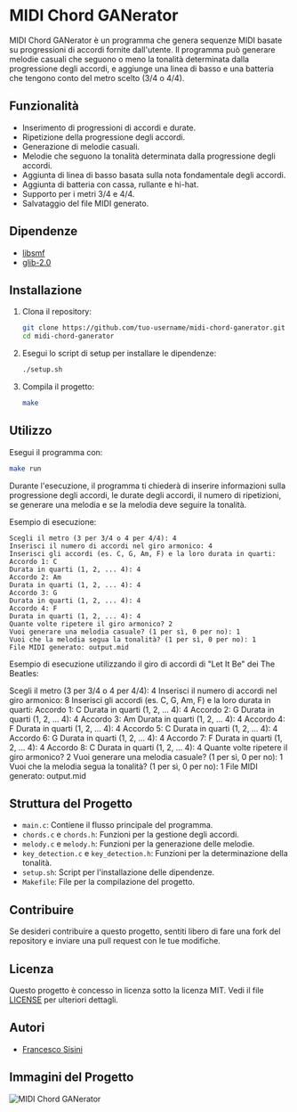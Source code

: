 
# MIDI Chord GANerator

MIDI Chord GANerator è un programma che genera sequenze MIDI basate su progressioni di accordi fornite dall'utente. Il programma può generare melodie casuali che seguono o meno la tonalità determinata dalla progressione degli accordi, e aggiunge una linea di basso e una batteria che tengono conto del metro scelto (3/4 o 4/4).

## Funzionalità

- Inserimento di progressioni di accordi e durate.
- Ripetizione della progressione degli accordi.
- Generazione di melodie casuali.
- Melodie che seguono la tonalità determinata dalla progressione degli accordi.
- Aggiunta di linea di basso basata sulla nota fondamentale degli accordi.
- Aggiunta di batteria con cassa, rullante e hi-hat.
- Supporto per i metri 3/4 e 4/4.
- Salvataggio del file MIDI generato.

## Dipendenze

- [libsmf](https://sourceforge.net/projects/libsmf/)
- [glib-2.0](https://developer.gnome.org/glib/)

## Installazione

1. Clona il repository:
   ```sh
   git clone https://github.com/tuo-username/midi-chord-ganerator.git
   cd midi-chord-ganerator
   ```

2. Esegui lo script di setup per installare le dipendenze:
   ```sh
   ./setup.sh
   ```

3. Compila il progetto:
   ```sh
   make
   ```

## Utilizzo

Esegui il programma con:
```sh
make run
```

Durante l'esecuzione, il programma ti chiederà di inserire informazioni sulla progressione degli accordi, le durate degli accordi, il numero di ripetizioni, se generare una melodia e se la melodia deve seguire la tonalità.

Esempio di esecuzione:

```plaintext
Scegli il metro (3 per 3/4 o 4 per 4/4): 4
Inserisci il numero di accordi nel giro armonico: 4
Inserisci gli accordi (es. C, G, Am, F) e la loro durata in quarti:
Accordo 1: C
Durata in quarti (1, 2, ... 4): 4
Accordo 2: Am
Durata in quarti (1, 2, ... 4): 4
Accordo 3: G
Durata in quarti (1, 2, ... 4): 4
Accordo 4: F
Durata in quarti (1, 2, ... 4): 4
Quante volte ripetere il giro armonico? 2
Vuoi generare una melodia casuale? (1 per sì, 0 per no): 1
Vuoi che la melodia segua la tonalità? (1 per sì, 0 per no): 1
File MIDI generato: output.mid
```
Esempio di esecuzione utilizzando il giro di accordi di "Let It Be" dei The Beatles:

Scegli il metro (3 per 3/4 o 4 per 4/4): 4
Inserisci il numero di accordi nel giro armonico: 8
Inserisci gli accordi (es. C, G, Am, F) e la loro durata in quarti:
Accordo 1: C
Durata in quarti (1, 2, ... 4): 4
Accordo 2: G
Durata in quarti (1, 2, ... 4): 4
Accordo 3: Am
Durata in quarti (1, 2, ... 4): 4
Accordo 4: F
Durata in quarti (1, 2, ... 4): 4
Accordo 5: C
Durata in quarti (1, 2, ... 4): 4
Accordo 6: G
Durata in quarti (1, 2, ... 4): 4
Accordo 7: F
Durata in quarti (1, 2, ... 4): 4
Accordo 8: C
Durata in quarti (1, 2, ... 4): 4
Quante volte ripetere il giro armonico? 2
Vuoi generare una melodia casuale? (1 per sì, 0 per no): 1
Vuoi che la melodia segua la tonalità? (1 per sì, 0 per no): 1
File MIDI generato: output.mid


## Struttura del Progetto

- `main.c`: Contiene il flusso principale del programma.
- `chords.c` e `chords.h`: Funzioni per la gestione degli accordi.
- `melody.c` e `melody.h`: Funzioni per la generazione delle melodie.
- `key_detection.c` e `key_detection.h`: Funzioni per la determinazione della tonalità.
- `setup.sh`: Script per l'installazione delle dipendenze.
- `Makefile`: File per la compilazione del progetto.

## Contribuire

Se desideri contribuire a questo progetto, sentiti libero di fare una fork del repository e inviare una pull request con le tue modifiche.

## Licenza

Questo progetto è concesso in licenza sotto la licenza MIT. Vedi il file [LICENSE](LICENSE) per ulteriori dettagli.

## Autori

- [Francesco Sisini](https://github.com/francescosisini)

## Immagini del Progetto

![MIDI Chord GANerator](path/to/your/project/image.png)
